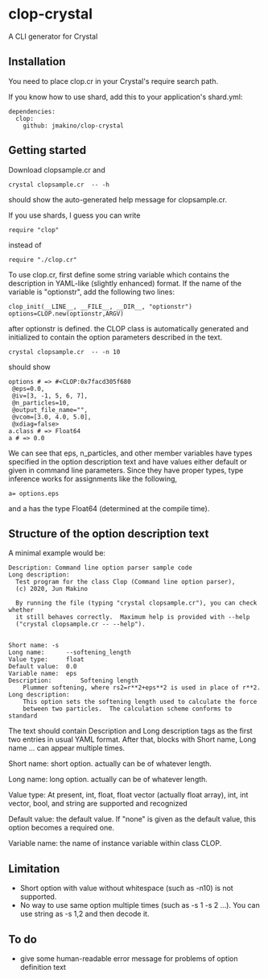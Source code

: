 # clop-crystal

A CLI generator for Crystal

## Installation



You need to place clop.cr in your Crystal's require search path.

If you know how to use shard, add this to your application's shard.yml:

    dependencies:
      clop:
        github: jmakino/clop-crystal

## Getting started

Download clopsample.cr and

    crystal clopsample.cr  -- -h

should show the auto-generated help message for clopsample.cr.

If you use shards, I guess you can write

    require "clop"

instead of

    require "./clop.cr"



To use clop.cr, first define some string variable which contains
the description in YAML-like (slightly enhanced) format. If the name
of the variable is "optionstr", add the following two lines:

    clop_init(__LINE__, __FILE__, __DIR__, "optionstr")
    options=CLOP.new(optionstr,ARGV)

after optionstr is defined. the CLOP class is automatically generated
and initialized to contain the option parameters described in the text.

    crystal clopsample.cr  -- -n 10

should show

    options # => #<CLOP:0x7facd305f680
     @eps=0.0,
     @iv=[3, -1, 5, 6, 7],
     @n_particles=10,
     @output_file_name="",
     @vcom=[3.0, 4.0, 5.0],
     @xdiag=false>
    a.class # => Float64
    a # => 0.0

We can see that eps, n_particles, and other member variables have
types specified in the option description text and have values either
default or given in command line parameters. Since they have proper
types, type inference works for  assignments like the following, 

    a= options.eps

and a has the type Float64 (determined at the compile time).

## Structure of the option description text

A minimal example would be:

    Description: Command line option parser sample code
    Long description:
      Test program for the class Clop (Command line option parser),
      (c) 2020, Jun Makino

      By running the file (typing "crystal clopsample.cr"), you can check whether
      it still behaves correctly.  Maximum help is provided with --help
      ("crystal clopsample.cr -- --help").
 

    Short name: -s
    Long name:		--softening_length
    Value type:		float
    Default value: 	0.0
    Variable name: 	eps             
    Description:		Softening length
        Plummer softening, where rs2=r**2+eps**2 is used in place of r**2.
    Long description:                        
        This option sets the softening length used to calculate the force
        between two particles.  The calculation scheme conforms to standard

The text should contain Description and Long description tags as the
first two entries in usual YAML format. After that,  blocks
with Short name, Long name ... can appear multiple times.

Short name: short option. actually can be of whatever length.

Long name: long option. actually can be of whatever length.

Value type: At present, int, float, float vector (actually float
            array), int, int vector, bool, and string are supported and recognized

Default value: the default value. If "none" is given as the default
value, this option becomes a required one. 

Variable name: the name of instance variable within class CLOP.

## Limitation

* Short option with value without whitespace (such as -n10) is not
  supported.
* No way to use same option multiple times (such as -s 1 -s 2 ...).
  You can use string  as -s 1,2 and then decode it.

## To do

* give some human-readable error message for problems of option definition text
  
